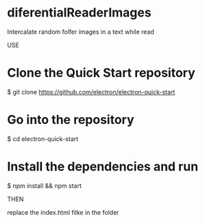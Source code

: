 # diferentialReaderImages
Intercalate random folfer images in a text while read

USE

# Clone the Quick Start repository
$ git clone https://github.com/electron/electron-quick-start

# Go into the repository
$ cd electron-quick-start

# Install the dependencies and run
$ npm install && npm start

THEN

replace the index.html filke in the folder
